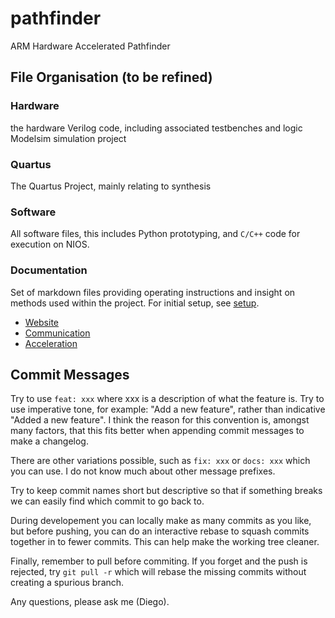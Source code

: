 # pathfinder
ARM Hardware Accelerated Pathfinder

## File Organisation (to be refined)

### Hardware

the hardware Verilog code, including associated testbenches and logic Modelsim simulation project

### Quartus

The Quartus Project, mainly relating to synthesis

### Software

All software files, this includes Python prototyping, and `C/C++` code for execution on NIOS.

### Documentation

Set of markdown files providing operating instructions and insight on methods used within the project.
For initial setup, see [setup](./docs/Setup.md).

- [Website](./docs/Website.md)
- [Communication](./docs/Communication.md)
- [Acceleration](./docs/Acceleration.md)

## Commit Messages

Try to use `feat: xxx` where xxx is a description of what the feature is. Try to use imperative tone, for example: "Add a new feature", rather than indicative "Added a new feature". I think the reason for this convention is, amongst many factors, that this fits better when appending commit messages to make a changelog.

There are other variations possible, such as `fix: xxx` or `docs: xxx` which you can use. I do not know much about other message prefixes.

Try to keep commit names short but descriptive so that if something breaks we can easily find which commit to go back to.

During developement you can locally make as many commits as you like, but before pushing, you can do an interactive rebase to squash commits together in to fewer commits. This can help make the working tree cleaner.

Finally, remember to pull before commiting. If you forget and the push is rejected, try `git pull -r` which will rebase the missing commits without creating a spurious branch.

Any questions, please ask me (Diego).
